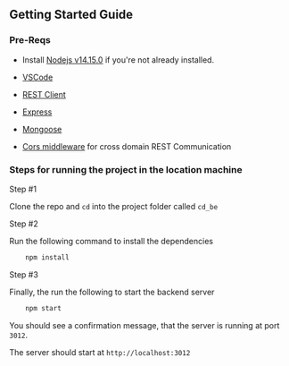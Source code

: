 ## Getting Started Guide

### Pre-Reqs

- Install [Nodejs v14.15.0](https://nodejs.org/download/release/v14.15.0/node-v14.15.0.pkg) if you're not already installed.

- [VSCode](https://code.visualstudio.com/download) 

- [REST Client](https://marketplace.visualstudio.com/items?itemName=humao.rest-client)

- [Express](https://expressjs.com/)

- [Mongoose](https://mongoosejs.com/)
- [Cors middleware](https://www.npmjs.com/package/cors) for cross domain REST Communication

### Steps for running the project in the location machine

Step #1

Clone the repo and `cd` into the project folder called `cd_be`

Step #2

Run the following command to install the dependencies

```cmd
    npm install 
```   

Step #3

Finally, the run the following to start the backend server

```cmd
    npm start
```
You should see a confirmation message, that the server is running at port `3012`.

The server should start at `http://localhost:3012`

